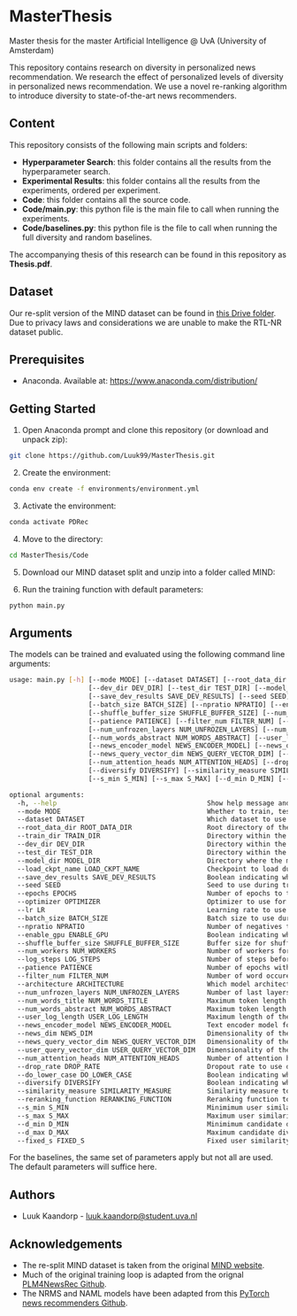 # MasterThesis

Master thesis for the master Artificial Intelligence @ UvA (University of Amsterdam)

This repository contains research on diversity in personalized news recommendation. We research the effect of personalized levels of diversity in personalized news recommendation. We use a novel re-ranking algorithm to introduce diversity to state-of-the-art news recommenders.

## Content

This repository consists of the following main scripts and folders:

- **Hyperparameter Search**: this folder contains all the results from the hyperparameter search.
- **Experimental Results**: this folder contains all the results from the experiments, ordered per experiment.
- **Code**: this folder contains all the source code.
- **Code/main.py**: this python file is the main file to call when running the experiments.
- **Code/baselines.py**: this python file is the file to call when running the full diversity and random baselines.

The accompanying thesis of this research can be found in this repository as **Thesis.pdf**.

## Dataset

Our re-split version of the MIND dataset can be found in [this Drive folder](https://drive.google.com/file/d/1yuM6JZGUDCuBXzbBDV6IcQ1g2LBd6Mji/view?usp=sharing). Due to privacy laws and considerations we are unable to make the RTL-NR dataset public.

## Prerequisites

- Anaconda. Available at: https://www.anaconda.com/distribution/

## Getting Started

1. Open Anaconda prompt and clone this repository (or download and unpack zip):

```bash
git clone https://github.com/Luuk99/MasterThesis.git
```

2. Create the environment:

```bash
conda env create -f environments/environment.yml
```

3. Activate the environment:

```bash
conda activate PDRec
```

4. Move to the directory:

```bash
cd MasterThesis/Code
```

5. Download our MIND dataset split and unzip into a folder called MIND:

6. Run the training function with default parameters:

```bash
python main.py
```

## Arguments

The models can be trained and evaluated using the following command line arguments:

```bash
usage: main.py [-h] [--mode MODE] [--dataset DATASET] [--root_data_dir ROOT_DATA_DIR] [--train_dir TRAIN_DIR]
                    [--dev_dir DEV_DIR] [--test_dir TEST_DIR] [--model_dir MODEL_DIR] [--load_ckpt_name LOAD_CKPT_NAME]
                    [--save_dev_results SAVE_DEV_RESULTS] [--seed SEED] [--epochs EPOCHS] [--optimizer OPTIMIZER] [--lr LR]
                    [--batch_size BATCH_SIZE] [--npratio NPRATIO] [--enable_gpu ENABLE_GPU]
                    [--shuffle_buffer_size SHUFFLE_BUFFER_SIZE] [--num_workers NUM_WORKERS] [--log_steps LOG_STEPS]
                    [--patience PATIENCE] [--filter_num FILTER_NUM] [--architecture ARCHITECTURE]
                    [--num_unfrozen_layers NUM_UNFROZEN_LAYERS] [--num_words_title NUM_WORDS_TITLE]
                    [--num_words_abstract NUM_WORDS_ABSTRACT] [--user_log_length USER_LOG_LENGTH]
                    [--news_encoder_model NEWS_ENCODER_MODEL] [--news_dim NEWS_DIM]
                    [--news_query_vector_dim NEWS_QUERY_VECTOR_DIM] [--user_query_vector_dim USER_QUERY_VECTOR_DIM]
                    [--num_attention_heads NUM_ATTENTION_HEADS] [--drop_rate DROP_RATE] [--do_lower_case DO_LOWER_CASE]
                    [--diversify DIVERSIFY] [--similarity_measure SIMILARITY_MEASURE] [--reranking_function RERANKING_FUNCTION]
                    [--s_min S_MIN] [--s_max S_MAX] [--d_min D_MIN] [--d_max D_MAX] [--fixed_s FIXED_S]

optional arguments:
  -h, --help                                      Show help message and exit.
  --mode MODE                                     Whether to train, test or both. Options: ['train', 'test', 'train_test']. Default is 'train'.
  --dataset DATASET                               Which dataset to use. Options: ['MIND', 'RTL_NR']. Default is 'MIND'.
  --root_data_dir ROOT_DATA_DIR                   Root directory of the data. Default is './MIND'.
  --train_dir TRAIN_DIR                           Directory within the root_data_dir where the training data is stored. Default is 'train'.
  --dev_dir DEV_DIR                               Directory within the root_data_dir where the dev data is stored. Default is 'dev'.
  --test_dir TEST_DIR                             Directory within the root_data_dir where the test data is stored. Default is 'test'.
  --model_dir MODEL_DIR                           Directory where the model is saved and loaded from. Default is './model'.
  --load_ckpt_name LOAD_CKPT_NAME                 Checkpoint to load during testing. Default is None (don\'t load any).
  --save_dev_results SAVE_DEV_RESULTS             Boolean indicating whether to save the evaluation results (recommendations, user similarity and candidate diversity). Default is False.
  --seed SEED                                     Seed to use during training. Default is 1234.
  --epochs EPOCHS                                 Number of epochs to train for. Default is 10.
  --optimizer OPTIMIZER                           Optimizer to use for training. Options: ['adam', 'adamw', 'sgd', 'sgd_momentum']. Default is 'adam'.
  --lr LR                                         Learning rate to use during training. Default is 1e-4.
  --batch_size BATCH_SIZE                         Batch size to use during training and testing. Default is 64.
  --npratio NPRATIO                               Number of negatives to sample per positive training example. Default is 4.
  --enable_gpu ENABLE_GPU                         Boolean indicating whether to use the GPU or not. Default is True.
  --shuffle_buffer_size SHUFFLE_BUFFER_SIZE       Buffer size for shuffling the dataset. Default is 10000.
  --num_workers NUM_WORKERS                       Number of workers for data loading. Default is 0.
  --log_steps LOG_STEPS                           Number of steps before logging intermediate metrics. Default is 1000.
  --patience PATIENCE                             Number of epochs without improvement in AUC before stopping. Default is 3.
  --filter_num FILTER_NUM                         Number of word occurences to filter out. Default is 0 (no filtering).
  --architecture ARCHITECTURE                     Which model architecture to use. Options: ['plm4newsrec', 'nrms', 'naml', 'lstur']. Default is 'plm4newsrec'.
  --num_unfrozen_layers NUM_UNFROZEN_LAYERS       Number of last layers to keep unfrozen in the encoder model. Default is 2.
  --num_words_title NUM_WORDS_TITLE               Maximum token length of the title. Default is 20.
  --num_words_abstract NUM_WORDS_ABSTRACT         Maximum token length of the abstract. Default is 50.
  --user_log_length USER_LOG_LENGTH               Maximum length of the user history. Default is 50.
  --news_encoder_model NEWS_ENCODER_MODEL         Text encoder model for the news content (only used in plm4newsrec architecture). Options: ['bert', 'fastformer']. Default is 'fastformer'.
  --news_dim NEWS_DIM                             Dimensionality of the news embeddings. Default is 64.
  --news_query_vector_dim NEWS_QUERY_VECTOR_DIM   Dimensionality of the news query vector. Default is 200.
  --user_query_vector_dim USER_QUERY_VECTOR_DIM   Dimensionality of the user query vector. Default is 200.
  --num_attention_heads NUM_ATTENTION_HEADS       Number of attention heads. Default is 20.
  --drop_rate DROP_RATE                           Dropout rate to use during training. Default is 0.2.
  --do_lower_case DO_LOWER_CASE                   Boolean indicating whether to lower case the data when using NRMS or NAML. Default is True.
  --diversify DIVERSIFY                           Boolean indicating whether to diversify the recommendations. Default is False.
  --similarity_measure SIMILARITY_MEASURE         Similarity measure to use for diversification, only used when diversify=True. Options: ['cosine_similarity', 'euclidean_distance']. Default is 'cosine_similarity'.
  --reranking_function RERANKING_FUNCTION         Reranking function to use for diversification, only used when diversify=True. Options: ['naive', 'bound', 'normalized']. Default is 'naive'.
  --s_min S_MIN                                   Minimimum user similarity value, only used when reranking_function is either 'bound' or 'normalized'. Default is 0.0 (not used).
  --s_max S_MAX                                   Maximum user similarity value, only used when reranking_function is either 'bound' or 'normalized'. Default is 0.0 (not used).
  --d_min D_MIN                                   Minimimum candidate diversity value, only used when reranking_function is 'normalized'. Default is 0.0 (not used).
  --d_max D_MAX                                   Maximum candidate diversity value, only used when reranking_function is 'normalized'. Default is 0.0 (not used).
  --fixed_s FIXED_S                               Fixed user similarity weight. Default is 0.0 (weight is determined per user).
```

For the baselines, the same set of parameters apply but not all are used. The default parameters will suffice here.

## Authors

- Luuk Kaandorp - luuk.kaandorp@student.uva.nl

## Acknowledgements

- The re-split MIND dataset is taken from the original [MIND website](https://msnews.github.io/).
- Much of the original training loop is adapted from the orignal [PLM4NewsRec Github](https://github.com/wuch15/PLM4NewsRec).
- The NRMS and NAML models have been adapted from this [PyTorch news recommenders Github](https://github.com/yflyl613/NewsRecommendation).
